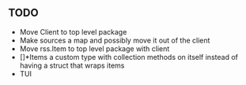 ## TODO

+ Move Client to top level package
+ Make sources a map and possibly move it out of the client 
+ Move rss.Item to top level package with client 
+ []*Items a custom type with collection methods on itself instead of having a struct that wraps items 
+ TUI